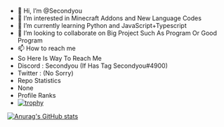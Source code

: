- 👋 Hi, I’m @Secondyou
- 👀 I’m interested in Minecraft Addons and New Language Codes
- 🌱 I’m currently learning Python and JavaScript+Typescript
- 💞️ I’m looking to collaborate on Big Project Such As Program Or Good Program
- 📫 How to reach me
- So Here Is Way To Reach Me
- Discord : Secondyou (If Has Tag Secondyou#4900)
- Twitter : (No Sorry)
- Repo Statistics
- None
- Profile Ranks
- [![trophy](https://github-profile-trophy.vercel.app/?username=Secondyou)](https://github.com/ryo-ma/github-profile-trophy)


[![Anurag's GitHub stats](https://github-readme-stats.vercel.app/api?username=Secondyou)](https://github.com/anuraghazra/github-readme-stats)
<!---
Secondyou/Secondyou is a ✨ special ✨ repository because its `README.md` (this file) appears on your GitHub profile.
You can click the Preview link to take a look at your changes.
--->
